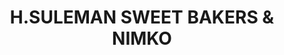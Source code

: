 ---
title: "H.SULEMAN SWEET BAKERS & NIMKO"
url: /karachi/h-suleman-sweet-bakers-and-nimko/
shop: bakery
---